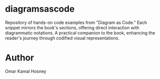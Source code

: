 # diagramsascode
Repository of hands-on code examples from "Diagram as Code." Each snippet mirrors the book's sections, offering direct interaction with diagrammatic notations. A practical companion to the book, enhancing the reader's journey through codified visual representations.


# Author
Omar Kamal Hosney
